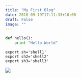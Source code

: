 ```yaml
---
title: "My First Blog"
date: 2018-09-19T17:11:33+10:00
draft: False
image: ""
---
```


```python
def hello():
    print "Hello World"
```

```shell
export sh='shell1'
export sh2='shell2'
export sh3='shell3'
```


<img class="special-img-class" src="/profile.jpeg" /> 